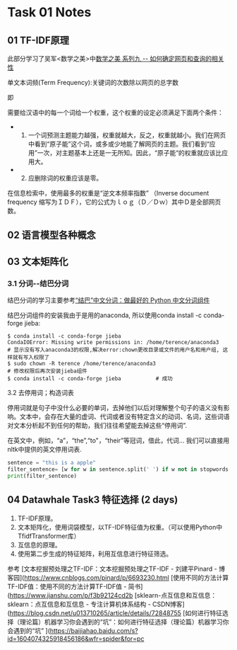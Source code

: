 # Task 01 Notes
## 01 TF-IDF原理  

此部分学习了吴军<数学之美>中[数学之美 系列九 -- 如何确定网页和查询的相关性](https://china.googleblog.com/2006/06/blog-post_3066.html)

单文本词频(Term Frequency):关键词的次数除以网页的总字数

即

需要给汉语中的每一个词给一个权重，这个权重的设定必须满足下面两个条件：

- 1. 一个词预测主题能力越强，权重就越大，反之，权重就越小。我们在网页中看到“原子能”这个词，或多或少地能了解网页的主题。我们看到“应用”一次，对主题基本上还是一无所知。因此，“原子能“的权重就应该比应用大。

- 2. 应删除词的权重应该是零。

在信息检索中，使用最多的权重是“逆文本频率指数” （Inverse document frequency 缩写为ＩＤＦ），它的公式为ｌｏｇ（Ｄ／Ｄｗ）其中Ｄ是全部网页数。





## 02 语言模型各种概念

## 03 文本矩阵化

### 3.1 分词--结巴分词

结巴分词的学习主要参考[“结巴”中文分词：做最好的 Python 中文分词组件](https://github.com/fxsjy/jieba)

结巴分词组件的安装我由于是用的anaconda, 所以使用conda install -c conda-forge jieba:

```
$ conda install -c conda-forge jieba
CondaIOError: Missing write permissions in: /home/terence/anaconda3
# 显示没有写入anaconda3的权限,解决error:chown更改目录或文件的用户名和用户组, 这样就有写入权限了
$ sudo chown -R terence /home/terence/anaconda3
# 修改权限后再次安装jieba组件
$ conda install -c conda-forge jieba           # 成功
```

3.2 去停用词；构造词表

停用词就是句子中没什么必要的单词，去掉他们以后对理解整个句子的语义没有影响。文本中，会存在大量的虚词、代词或者没有特定含义的动词、名词，这些词语对文本分析起不到任何的帮助，我们往往希望能去掉这些“停用词”.

在英文中，例如，“a”，“the”,“to"，“their”等冠词，借此，代词… 我们可以直接用nltk中提供的英文停用词表.

```py
sentence = "this is a apple"
filter_sentence= [w for w in sentence.split(' ') if w not in stopwords.words('english')]
print(filter_sentence)
```





## 04 Datawhale Task3 特征选择 (2 days)

1. TF-IDF原理。
2. 文本矩阵化，使用词袋模型，以TF-IDF特征值为权重。（可以使用Python中TfidfTransformer库）
3. 互信息的原理。
4. 使用第二步生成的特征矩阵，利用互信息进行特征筛选。

参考
[文本挖掘预处理之TF-IDF：文本挖掘预处理之TF-IDF - 刘建平Pinard - 博客园](https://www.cnblogs.com/pinard/p/6693230.html
[使用不同的方法计算TF-IDF值：使用不同的方法计算TF-IDF值 - 简书](https://www.jianshu.com/p/f3b92124cd2b
[sklearn-点互信息和互信息：sklearn：点互信息和互信息 - 专注计算机体系结构 - CSDN博客](https://blog.csdn.net/u013710265/article/details/72848755
[如何进行特征选择（理论篇）机器学习你会遇到的“坑”：如何进行特征选择（理论篇）机器学习你会遇到的“坑” ](https://baijiahao.baidu.com/s?id=1604074325918456186&wfr=spider&for=pc